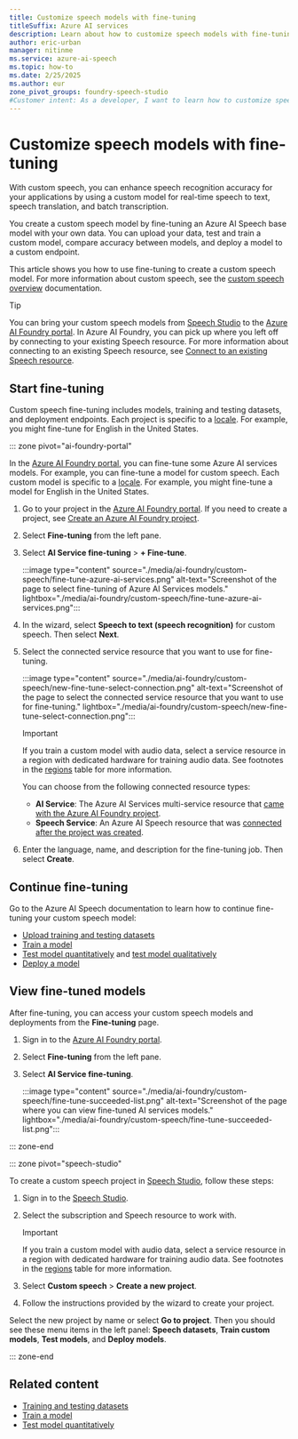 ```yaml
---
title: Customize speech models with fine-tuning
titleSuffix: Azure AI services
description: Learn about how to customize speech models with fine-tuning. 
author: eric-urban
manager: nitinme
ms.service: azure-ai-speech
ms.topic: how-to
ms.date: 2/25/2025
ms.author: eur
zone_pivot_groups: foundry-speech-studio
#Customer intent: As a developer, I want to learn how to customize speech models with fine-tuning so that I can train and deploy a custom model.
---
```


# Customize speech models with fine-tuning

With custom speech, you can enhance speech recognition accuracy for your applications by using a custom model for real-time speech to text, speech translation, and batch transcription. 

You create a custom speech model by fine-tuning an Azure AI Speech base model with your own data. You can upload your data, test and train a custom model, compare accuracy between models, and deploy a model to a custom endpoint.

This article shows you how to use fine-tuning to create a custom speech model. For more information about custom speech, see the [custom speech overview](./custom-speech-overview.md) documentation.

> [!TIP]
> You can bring your custom speech models from [Speech Studio](https://speech.microsoft.com) to the [Azure AI Foundry portal](https://ai.azure.com). In Azure AI Foundry, you can pick up where you left off by connecting to your existing Speech resource. For more information about connecting to an existing Speech resource, see [Connect to an existing Speech resource](../../ai-services/connect-services-ai-foundry-portal.md#connect-azure-ai-services-after-you-create-a-project).

## Start fine-tuning

Custom speech fine-tuning includes models, training and testing datasets, and deployment endpoints. Each project is specific to a [locale](language-support.md?tabs=stt). For example, you might fine-tune for English in the United States.

::: zone pivot="ai-foundry-portal"

In the [Azure AI Foundry portal](https://ai.azure.com), you can fine-tune some Azure AI services models. For example, you can fine-tune a model for custom speech. Each custom model is specific to a [locale](language-support.md?tabs=stt). For example, you might fine-tune a model for English in the United States.

1. Go to your project in the [Azure AI Foundry portal](https://ai.azure.com). If you need to create a project, see [Create an Azure AI Foundry project](../../ai-foundry/how-to/create-projects.md).
1. Select **Fine-tuning** from the left pane.
1. Select **AI Service fine-tuning** > **+ Fine-tune**.

    :::image type="content" source="./media/ai-foundry/custom-speech/fine-tune-azure-ai-services.png" alt-text="Screenshot of the page to select fine-tuning of Azure AI Services models." lightbox="./media/ai-foundry/custom-speech/fine-tune-azure-ai-services.png":::
 
1. In the wizard, select **Speech to text (speech recognition)** for custom speech. Then select **Next**.
1. Select the connected service resource that you want to use for fine-tuning. 

    :::image type="content" source="./media/ai-foundry/custom-speech/new-fine-tune-select-connection.png" alt-text="Screenshot of the page to select the connected service resource that you want to use for fine-tuning." lightbox="./media/ai-foundry/custom-speech/new-fine-tune-select-connection.png":::

    > [!IMPORTANT]
    > If you train a custom model with audio data, select a service resource in a region with dedicated hardware for training audio data. See footnotes in the [regions](regions.md#regions) table for more information.

    You can choose from the following connected resource types:
    - **AI Service**: The Azure AI Services multi-service resource that [came with the Azure AI Foundry project](../../ai-services/connect-services-ai-foundry-portal.md#connect-azure-ai-services-when-you-create-a-project-for-the-first-time).
    - **Speech Service**: An Azure AI Speech resource that was [connected after the project was created](../../ai-services/connect-services-ai-foundry-portal.md#connect-azure-ai-services-after-you-create-a-project). 

1. Enter the language, name, and description for the fine-tuning job. Then select **Create**.

## Continue fine-tuning

Go to the Azure AI Speech documentation to learn how to continue fine-tuning your custom speech model:
* [Upload training and testing datasets](./how-to-custom-speech-upload-data.md)
* [Train a model](how-to-custom-speech-train-model.md)
* [Test model quantitatively](how-to-custom-speech-evaluate-data.md) and [test model qualitatively](./how-to-custom-speech-inspect-data.md)
* [Deploy a model](how-to-custom-speech-deploy-model.md)

## View fine-tuned models

After fine-tuning, you can access your custom speech models and deployments from the **Fine-tuning** page. 

1. Sign in to the [Azure AI Foundry portal](https://ai.azure.com).
1. Select **Fine-tuning** from the left pane.
1. Select **AI Service fine-tuning**.

    :::image type="content" source="./media/ai-foundry/custom-speech/fine-tune-succeeded-list.png" alt-text="Screenshot of the page where you can view fine-tuned AI services models." lightbox="./media/ai-foundry/custom-speech/fine-tune-succeeded-list.png":::

::: zone-end

::: zone pivot="speech-studio"

To create a custom speech project in [Speech Studio](https://aka.ms/speechstudio/customspeech), follow these steps:

1. Sign in to the [Speech Studio](https://aka.ms/speechstudio/customspeech).
1. Select the subscription and Speech resource to work with. 

    > [!IMPORTANT]
    > If you train a custom model with audio data, select a service resource in a region with dedicated hardware for training audio data. See footnotes in the [regions](regions.md#regions) table for more information.

1. Select **Custom speech** > **Create a new project**. 
1. Follow the instructions provided by the wizard to create your project. 

Select the new project by name or select **Go to project**. Then you should see these menu items in the left panel: **Speech datasets**, **Train custom models**, **Test models**, and **Deploy models**. 

::: zone-end

## Related content

* [Training and testing datasets](./how-to-custom-speech-test-and-train.md)
* [Train a model](how-to-custom-speech-train-model.md)
* [Test model quantitatively](how-to-custom-speech-evaluate-data.md)
